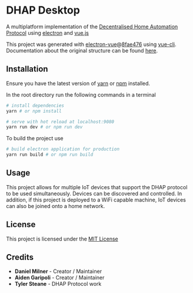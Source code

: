 # DHAP Desktop

A multiplatform implementation of the [Decentralised Home Automation Protocol](https://decentralised-home-automation-protocol.github.io/DHAP-Documentation/) using [electron](https://electronjs.org) and [vue.js](https://vuejs.org/)

This project was generated with [electron-vue](https://github.com/SimulatedGREG/electron-vue)@[8fae476](https://github.com/SimulatedGREG/electron-vue/tree/8fae4763e9d225d3691b627e83b9e09b56f6c935) using [vue-cli](https://github.com/vuejs/vue-cli). Documentation about the original structure can be found [here](https://simulatedgreg.gitbooks.io/electron-vue/content/index.html).

## Installation

Ensure you have the latest version of [yarn](https://yarnpkg.com/lang/en/) or [npm](https://www.npmjs.com/get-npm) installed.

In the root directory run the following commands in a terminal

``` bash
# install dependencies
yarn # or npm install

# serve with hot reload at localhost:9080
yarn run dev # or npm run dev
```

To build the project use

```bash
# build electron application for production
yarn run build # or npm run build
```

## Usage

This project allows for multiple IoT devices that support the DHAP protocol to be used simultaneously.
Devices can be discovered and controlled. In addition, if this project is deployed to a WiFi capable machine, IoT devices can also be joined onto a home network.

## License

This project is licensed under the [MIT License](LICENSE)

## Credits

- **Daniel Milner** - Creator / Maintainer
- **Aiden Garipoli** - Creator / Maintainer
- **Tyler Steane** - DHAP Protocol work